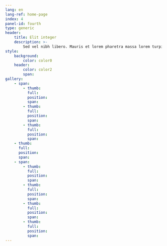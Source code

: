 ```yaml
---
lang: en
lang-ref: home-page
index: 4
panel-id: fourth
type: generic
header:
    title: Elit integer
    description: >-
        Sed vel nibh libero. Mauris et lorem pharetra massa lorem turpis congue pulvinar. Vivamus sed feugiat finibus. Duis amet bibendum amet sed. Duis mauris ex, dapibus sed ligula tempus volutpat magna etiam.
style:
    background:
        color: color0
    header:
        color: color2
        span:
gallery:
    - span:
        - thumb:
          full:
          position:
          span:
        - thumb:
          full:
          position:
          span:
        - thumb:
          full:
          position:
          span:
    - thumb:
      full:
      position:
      span:
    - span:
        - thumb:
          full:
          position:
          span:
        - thumb:
          full:
          position:
          span:
        - thumb:
          full:
          position:
          span:
        - thumb:
          full:
          position:
          span:
---
```

<div class="gallery">
    <div class="group span-3">
        <a href="{{ 'assets/images/fullsize/drone.jpg' | absolute_url }}" class="image filtered span-3" data-position="bottom"><img src="{{ 'assets/images/fullsize/drone.jpg' | absolute_url }}" alt="" /></a>
        <a href="{{ 'assets/images/fullsize/mars_jezero-crater.jpg' | absolute_url }}" class="image filtered span-1-5" data-position="center"><img src="{{ 'assets/images/fullsize/mars_jezero-crater.jpg' | absolute_url }}" alt="" /></a>
        <a href="{{ 'assets/images/fullsize/gpim.jpg' | absolute_url }}" class="image filtered span-1-5" data-position="bottom"><img src="{{ 'assets/images/fullsize/gpim.jpg' | absolute_url }}" alt="" /></a>
    </div>
    <a href="{{ 'assets/images/fullsize/saturn_testing.jpg' | absolute_url }}" class="image filtered span-2-5" data-position="top"><img src="{{ 'assets/images/fullsize/saturn_testing.jpg' | absolute_url }}" alt="" /></a>
    <div class="group span-4-5">
        <a href="{{ 'assets/images/fullsize/hr-9024_cme.jpg' | absolute_url }}" class="image filtered span-3" data-position="center"><img src="{{ 'assets/images/fullsize/hr-9024_cme.jpg' | absolute_url }}" alt="" /></a>
        <a href="{{ 'assets/images/fullsize/jupiter_abyss.jpg' | absolute_url }}" class="image filtered span-1-5" data-position="center"><img src="{{ 'assets/images/fullsize/jupiter_abyss.jpg' | absolute_url }}" alt="" /></a>
        <a href="{{ 'assets/images/fullsize/ngc-6543.jpg' | absolute_url }}" class="image filtered span-1-5" data-position="bottom"><img src="{{ 'assets/images/fullsize/ngc-6543.jpg' | absolute_url }}" alt="" /></a>
        <a href="{{ 'assets/images/fullsize/ngc-3169.jpg' | absolute_url }}" class="image filtered span-3" data-position="top"><img src="{{ 'assets/images/fullsize/ngc-3169.jpg' | absolute_url }}" alt="" /></a>
    </div>
    <a href="{{ 'assets/images/fullsize/sls-core_staging.jpg' | absolute_url }}" class="image filtered span-2-5" data-position="right"><img src="{{ 'assets/images/fullsize/sls-core_staging.jpg' | absolute_url }}" alt="" /></a>
</div>
